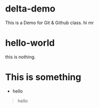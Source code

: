 # delta-demo
This is a Demo for Git &amp; Github class.
hi mr
# hello-world
this is nothing.
# This is something
* hello
> hello